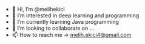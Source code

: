 - 👋 Hi, I’m @melihekici
- 👀 I’m interested in deep learning and programming
- 🌱 I’m currently learning Java programming
- 💞️ I’m looking to collaborate on ...
- 📫 How to reach me -> melih.ekici4@gmail.com

<!---
melihekici/melihekici is a ✨ special ✨ repository because its `README.md` (this file) appears on your GitHub profile.
You can click the Preview link to take a look at your changes.
--->
